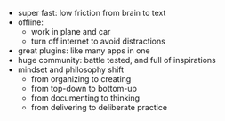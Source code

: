 
- super fast: low friction from brain to text
- offline: 
	- work in plane and car
	- turn off internet to avoid distractions
- great plugins: like many apps in one
- huge community: battle tested, and full of inspirations
- mindset and philosophy shift 
	- from organizing to creating
	- from top-down to bottom-up
	- from documenting to thinking
	- from delivering to deliberate practice